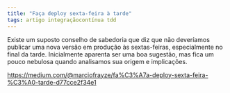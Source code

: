 ```yaml
---
title: "Faça deploy sexta-feira à tarde"
tags: artigo integraçãocontínua tdd
---
```


Existe um suposto conselho de sabedoria que diz que não deveríamos publicar uma nova versão em produção às sextas-feiras, especialmente no final da tarde. Inicialmente aparenta ser uma boa sugestão, mas fica um pouco nebulosa quando analisamos sua origem e implicações.

https://medium.com/@marciofrayze/fa%C3%A7a-deploy-sexta-feira-%C3%A0-tarde-d77cce2f34e1
